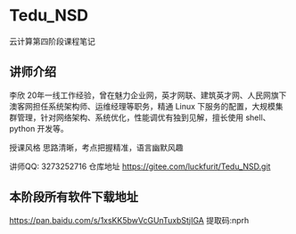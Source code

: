 # Tedu_NSD
云计算第四阶段课程笔记

## 讲师介绍
李欣
20年一线工作经验，曾在魅力企业网，英才网联、建筑英才网、人民网旗下澳客网担任系统架构师、运维经理等职务，精通 Linux 下服务的配置，大规模集群管理，针对网络架构、系统优化，性能调优有独到见解，擅长使用 shell、python 开发等。

授课风格
思路清晰，考点把握精准，语言幽默风趣

讲师QQ: 3273252716
仓库地址 https://gitee.com/luckfurit/Tedu_NSD.git

## 本阶段所有软件下载地址
https://pan.baidu.com/s/1xsKK5bwVcGUnTuxbStjIGA 
提取码:nprh